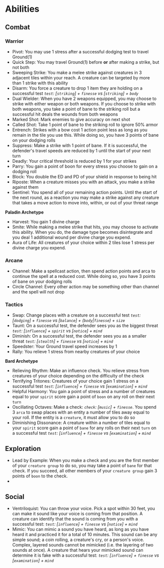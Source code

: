 # Abilities

## Combat

### Warrior

- Pivot: You may use 1 stress after a successful dodging test to travel Ground(1)
- Quick Step: You may travel Ground(1) before **or** after making a strike, but not both
- Sweeping Strike: You make a melee strike against creatures in 3 adjacent tiles within your reach. A creature can be targeted by more than 1 strike with this ability
- Disarm: You force a creature to drop 1 item they are holding on a successful test
  _`test`: [`striking`] + `finesse` vs [`striking`] + `body`_
- Dual Wielder: When you have 2 weapons equipped, you may choose to strike with either weapon or both weapons. If you choose to strike with both weapons, you take a point of bane to the striking roll but a successful hit deals the wounds from both weapons
- Marked Shot: Mark enemies to give accuracy on next shot
- Called Shot: Take 1 point of bane to the striking roll to ignore 50% armor
- Entrench: Strikes with a bow cost 1 action point less as long as you remain in the tile you use this. While doing so, you have 3 points of bane on your dodging rolls
- Suppress: Make a strike with 1 point of bane. If it is successful, the defender's travel speeds are reduced by 1 until the start of your next turn
- Deadly: Your critical threshold is reduced by 1 for your strikes
- Parry: You gain a point of boon for every stress you choose to gain on a dodging roll
- Block: You double the ED and PD of your shield in response to being hit
- Riposte: When a creature misses you with an attack, you make a strike against them
- Sentinel: You spend all of your remaining action points. Until the start of the next round, as a reaction you may make a strike against any creature that takes a move action to move into, within, or out of your threat range

**Paladin Archetype**

- Harvest: You gain 1 divine charge
- Smite: While making a melee strike that hits, you may choose to activate this ability. When you do, the damage type becomes disintegrate and you deal 1 additional wound per divine charge you expend.
- Aura of Life: All creatures of your choice within 2 tiles lose 1 stress per divine charge you expend.

### Arcane

- Channel: Make a spellcast action, then spend action points and arca to continue the spell at a reduced cost. While doing so, you have 3 points of bane on your dodging rolls
- Circle Channel: Every other action may be something other than channel and the spell will not drop

### Tactics

- Swap: Change places with a creature on a successful test
  _`test`: [`dodging`] + `finesse` vs [`balance`] + (`body`|`finesse`) + `size`_
- Taunt: On a successful test, the defender sees you as the biggest threat
  _`test`: [`influence`] + `spirit` vs [`notice`] + `mind`_
- Diminish: On a successful test, the defender sees you as a smaller threat
  _`test`: [`stealth`] + `finesse` vs [`notice`] + `mind`_
- Speedster: Your Ground travel speed increases by 1
- Rally: You relieve 1 stress from nearby creatures of your choice

**Bard Archetype**

- Relieving Rhythm: Make an influence check. You relieve stress from creatures of your choice depending on the difficulty of the check
- Terrifying Tritones: Creatures of your choice gain 1 stress on a successful test
  _`test`: [`influence`] + `finesse` vs [`examination`] + `mind`_
- Helpful Harmony: You gain a point of stress and a number of creatures equal to your `spirit` score gain a point of `boon` on any roll on their next `turn`
- Oscillating Octaves: Make a check: _`check`: [`music`] + `finesse`_. You spend 3 `arca` to swap places with an entity a number of tiles away equal to your roll. If the entity is a `creature`, it must allow you to do so
- Diminishing Dissonance: A creature within a number of tiles equal to your `spirit` score gain a point of `bane` for any rolls on their next `turn` on a successful test
  _`test`: [`influence`] + `finesse` vs [`examination`] + `mind`_

## Exploration

- Lead by Example: When you make a check and you are the first member of your `creature group` to do so, you may take a point of `bane` for that check. If you succeed, all other members of your `creature group` gain 3 points of `boon` to the check.
-

## Social

- Ventriloquist: You can throw your voice. Pick a spot within 30 feet, you can make it sound like your voice is coming from that position. A creature can identify that the sound is coming from you with a successful test: _`test`: [`influence`] + `finesse` vs [`notice`] + `mind`_
- Mimic: You can mimic a sound you have heard, as long as you have heard it and practiced it for a total of 10 minutes. This sound can be any simple sound; a coin rolling, a creature's cry, or a person's voice. Complex, layered sounds cannot be mimicked (i.e. the layering of two sounds at once). A creature that hears your mimicked sound can determine it is fake with a successful test: _`test`: [`influence`] + `finesse` vs [`examination`] + `mind`_
